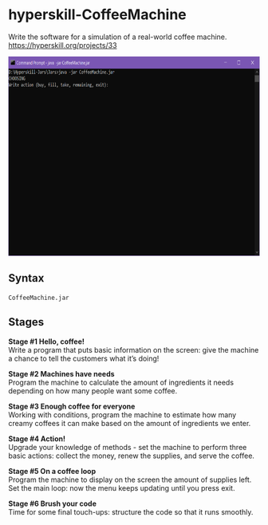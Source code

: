 # hyperskill-CoffeeMachine
Write the software for a simulation of a real-world coffee machine.  
https://hyperskill.org/projects/33

<img src="https://github.com/drtierney/hyperskill-CoffeeMachine/blob/main/CoffeeMachine.gif" width="800" height="400" />  

## Syntax
```
CoffeeMachine.jar
```

## Stages
**Stage #1 Hello, coffee!**  
Write a program that puts basic information on the screen: give the machine a chance to tell the customers what it’s doing!

**Stage #2 Machines have needs**  
Program the machine to calculate the amount of ingredients it needs depending on how many people want some coffee.

**Stage #3 Enough coffee for everyone**  
Working with conditions, program the machine to estimate how many creamy coffees it can make based on the amount of ingredients we enter.

**Stage #4 Action!**  
Upgrade your knowledge of methods - set the machine to perform three basic actions: collect the money, renew the supplies, and serve the coffee.

**Stage #5 On a coffee loop**  
Program the machine to display on the screen the amount of supplies left. Set the main loop: now the menu keeps updating until you press exit.

**Stage #6 Brush your code**  
Time for some final touch-ups: structure the code so that it runs smoothly.
